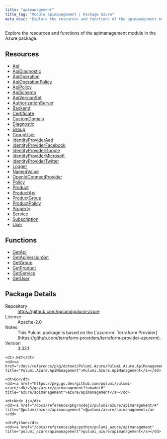 ```yaml
---
title: "apimanagement"
title_tag: "Module apimanagement | Package Azure"
meta_desc: "Explore the resources and functions of the apimanagement module in the Azure package."
---
```


<!-- WARNING: this file was generated by Pulumi Docs Generator. -->
<!-- Do not edit by hand unless you're certain you know what you are doing! -->

Explore the resources and functions of the apimanagement module in the Azure package.

<h2 id="resources">Resources</h2>
<ul class="api">
    <li><a href="api" title="Api"><span class="symbol resource"></span>Api</a></li>
    <li><a href="apidiagnostic" title="ApiDiagnostic"><span class="symbol resource"></span>ApiDiagnostic</a></li>
    <li><a href="apioperation" title="ApiOperation"><span class="symbol resource"></span>ApiOperation</a></li>
    <li><a href="apioperationpolicy" title="ApiOperationPolicy"><span class="symbol resource"></span>ApiOperationPolicy</a></li>
    <li><a href="apipolicy" title="ApiPolicy"><span class="symbol resource"></span>ApiPolicy</a></li>
    <li><a href="apischema" title="ApiSchema"><span class="symbol resource"></span>ApiSchema</a></li>
    <li><a href="apiversionset" title="ApiVersionSet"><span class="symbol resource"></span>ApiVersionSet</a></li>
    <li><a href="authorizationserver" title="AuthorizationServer"><span class="symbol resource"></span>AuthorizationServer</a></li>
    <li><a href="backend" title="Backend"><span class="symbol resource"></span>Backend</a></li>
    <li><a href="certificate" title="Certificate"><span class="symbol resource"></span>Certificate</a></li>
    <li><a href="customdomain" title="CustomDomain"><span class="symbol resource"></span>CustomDomain</a></li>
    <li><a href="diagnostic" title="Diagnostic"><span class="symbol resource"></span>Diagnostic</a></li>
    <li><a href="group" title="Group"><span class="symbol resource"></span>Group</a></li>
    <li><a href="groupuser" title="GroupUser"><span class="symbol resource"></span>GroupUser</a></li>
    <li><a href="identityprovideraad" title="IdentityProviderAad"><span class="symbol resource"></span>IdentityProviderAad</a></li>
    <li><a href="identityproviderfacebook" title="IdentityProviderFacebook"><span class="symbol resource"></span>IdentityProviderFacebook</a></li>
    <li><a href="identityprovidergoogle" title="IdentityProviderGoogle"><span class="symbol resource"></span>IdentityProviderGoogle</a></li>
    <li><a href="identityprovidermicrosoft" title="IdentityProviderMicrosoft"><span class="symbol resource"></span>IdentityProviderMicrosoft</a></li>
    <li><a href="identityprovidertwitter" title="IdentityProviderTwitter"><span class="symbol resource"></span>IdentityProviderTwitter</a></li>
    <li><a href="logger" title="Logger"><span class="symbol resource"></span>Logger</a></li>
    <li><a href="namedvalue" title="NamedValue"><span class="symbol resource"></span>NamedValue</a></li>
    <li><a href="openidconnectprovider" title="OpenIdConnectProvider"><span class="symbol resource"></span>OpenIdConnectProvider</a></li>
    <li><a href="policy" title="Policy"><span class="symbol resource"></span>Policy</a></li>
    <li><a href="product" title="Product"><span class="symbol resource"></span>Product</a></li>
    <li><a href="productapi" title="ProductApi"><span class="symbol resource"></span>ProductApi</a></li>
    <li><a href="productgroup" title="ProductGroup"><span class="symbol resource"></span>ProductGroup</a></li>
    <li><a href="productpolicy" title="ProductPolicy"><span class="symbol resource"></span>ProductPolicy</a></li>
    <li><a href="property" title="Property"><span class="symbol resource"></span>Property</a></li>
    <li><a href="service" title="Service"><span class="symbol resource"></span>Service</a></li>
    <li><a href="subscription" title="Subscription"><span class="symbol resource"></span>Subscription</a></li>
    <li><a href="user" title="User"><span class="symbol resource"></span>User</a></li>
</ul>

<h2 id="functions">Functions</h2>
<ul class="api">
    <li><a href="getapi" title="GetApi"><span class="symbol function"></span>GetApi</a></li>
    <li><a href="getapiversionset" title="GetApiVersionSet"><span class="symbol function"></span>GetApiVersionSet</a></li>
    <li><a href="getgroup" title="GetGroup"><span class="symbol function"></span>GetGroup</a></li>
    <li><a href="getproduct" title="GetProduct"><span class="symbol function"></span>GetProduct</a></li>
    <li><a href="getservice" title="GetService"><span class="symbol function"></span>GetService</a></li>
    <li><a href="getuser" title="GetUser"><span class="symbol function"></span>GetUser</a></li>
</ul>

<h2 id="package-details">Package Details</h2>
<dl class="package-details">
	<dt>Repository</dt>
	<dd><a href="https://github.com/pulumi/pulumi-azure">https://github.com/pulumi/pulumi-azure</a></dd>
	<dt>License</dt>
	<dd>Apache-2.0</dd>
	<dt>Notes</dt>
	<dd>This Pulumi package is based on the [`azurerm` Terraform Provider](https://github.com/terraform-providers/terraform-provider-azurerm).</dd>
	<dt>Version</dt>
	<dd>3.33.1</dd>
</dl>



<dl class="tabular">

    <dt>.NET</dt>
    <dd><a href="/docs/reference/pkg/dotnet/Pulumi.Azure/Pulumi.Azure.ApiManagement.html" title="Pulumi.Azure.ApiManagement">Pulumi.Azure.ApiManagement</a></dd>

    <dt>Go</dt>
    <dd><a href="https://pkg.go.dev/github.com/pulumi/pulumi-azure/sdk/v3/go/azure/apimanagement?tab=doc#" title="azure/apimanagement">azure/apimanagement</a></dd>

    <dt>Node.js</dt>
    <dd><a href="/docs/reference/pkg/nodejs/pulumi/azure/apimanagement/#" title="@pulumi/azure/apimanagement">@pulumi/azure/apimanagement</a></dd>

    <dt>Python</dt>
    <dd><a href="/docs/reference/pkg/python/pulumi_azure/apimanagement" title="pulumi_azure/apimanagement">pulumi_azure/apimanagement</a></dd>

</dl>

